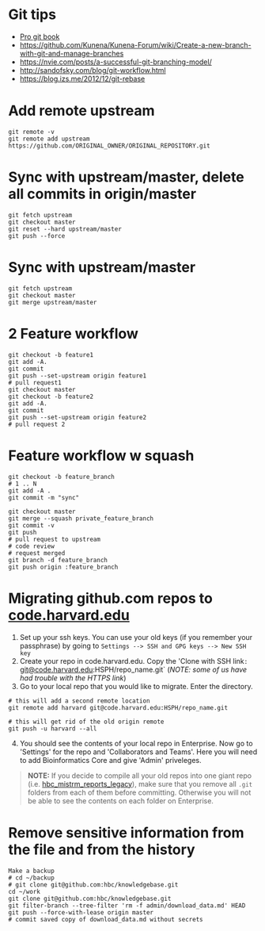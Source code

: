 # Git tips

- [Pro git book](https://git-scm.com/book/en/v2)
- https://github.com/Kunena/Kunena-Forum/wiki/Create-a-new-branch-with-git-and-manage-branches
- https://nvie.com/posts/a-successful-git-branching-model/
- http://sandofsky.com/blog/git-workflow.html
- https://blog.izs.me/2012/12/git-rebase

# Add remote upstream
```
git remote -v
git remote add upstream https://github.com/ORIGINAL_OWNER/ORIGINAL_REPOSITORY.git
```
# Sync with upstream/master, delete all commits in origin/master
```
git fetch upstream
git checkout master
git reset --hard upstream/master
git push --force
```

# Sync with upstream/master
```
git fetch upstream
git checkout master
git merge upstream/master
```

# 2 Feature workflow
```
git checkout -b feature1
git add -A.
git commit
git push --set-upstream origin feature1
# pull request1
git checkout master
git checkout -b feature2
git add -A.
git commit
git push --set-upstream origin feature2
# pull request 2
```

# Feature workflow w squash
```
git checkout -b feature_branch
# 1 .. N
git add -A .
git commit -m "sync"

git checkout master
git merge --squash private_feature_branch
git commit -v
git push
# pull request to upstream
# code review
# request merged
git branch -d feature_branch
git push origin :feature_branch
```

# Migrating github.com repos to [code.harvard.edu](https://code.harvard.edu/)

1. Set up your ssh keys. You can use your old keys (if you remember your passphrase) by going to `Settings --> SSH and GPG keys --> New SSH key`
2. Create your repo in code.harvard.edu. Copy the 'Clone with SSH link`:  `git@code.harvard.edu:HSPH/repo_name.git` (*NOTE: some of us have had trouble with the HTTPS link*)
3. Go to your local repo that you would like to migrate. Enter the directory.

```
# this will add a second remote location
git remote add harvard git@code.harvard.edu:HSPH/repo_name.git

# this will get rid of the old origin remote
git push -u harvard --all
``` 

4. You should see the contents of your local repo in Enterprise. Now go to 'Settings' for the repo and 'Collaborators and Teams'. Here you will need to add Bioinformatics Core and give 'Admin' priveleges.


> **NOTE:** If you decide to compile all your old repos into one giant repo (i.e. [hbc_mistrm_reports_legacy](https://code.harvard.edu/HSPH/hbc_mistrm_reports_legacy)), make sure that you remove all `.git` folders from each of them before committing. Otherwise you will not be able to see the contents on each folder on Enterprise.

# Remove sensitive information from the file and from the history
```
Make a backup
# cd ~/backup
# git clone git@github.com:hbc/knowledgebase.git
cd ~/work
git clone git@github.com:hbc/knowledgebase.git
git filter-branch --tree-filter 'rm -f admin/download_data.md' HEAD
git push --force-with-lease origin master
# commit saved copy of download_data.md without secrets
```
